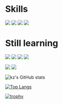 
# Skills

![](https://img.shields.io/badge/Python-3776AB?style=flat&logo=Python&logoColor=white) ![](https://img.shields.io/badge/C-00599C?style=flat&logo=C&logoColor=white) ![](https://img.shields.io/badge/HTML-E34F26?style=flat&logo=html5&logoColor=white) ![](https://img.shields.io/badge/CSS-1572B6?style=flat&logo=css3&logoColor=white)

# Still learning

![](https://img.shields.io/badge/JavaScript-F7DF1E?style=flat&logo=JavaScript&logoColor=white) ![](https://img.shields.io/badge/TypeScript-3178c6?style=flat&logo=TypeScript&logoColor=white) ![](https://img.shields.io/badge/Django-092E20?style=flat&logo=Django&logoColor=white) ![](https://img.shields.io/badge/C%23-512BD4?style=flat&logo=C%23&logoColor=white)

![](https://img.shields.io/badge/Unity-808080?style=flat&logo=Unity&logoColor=white) ![](https://img.shields.io/badge/Blender-E87D0D?style=flat&logo=Blender&logoColor=white)

![kz's GitHub stats](https://github-readme-stats.vercel.app/api?username=kz91&show_icons=true&theme=dark)

[![Top Langs](https://github-readme-stats.vercel.app/api/top-langs/?username=kz91&layout=compact&theme=dark)](https://github.com/anuraghazra/github-readme-stats)

[![trophy](https://github-profile-trophy.vercel.app/?username=kz91&theme=onestar)](https://github.com/ryo-ma/github-profile-trophy)
